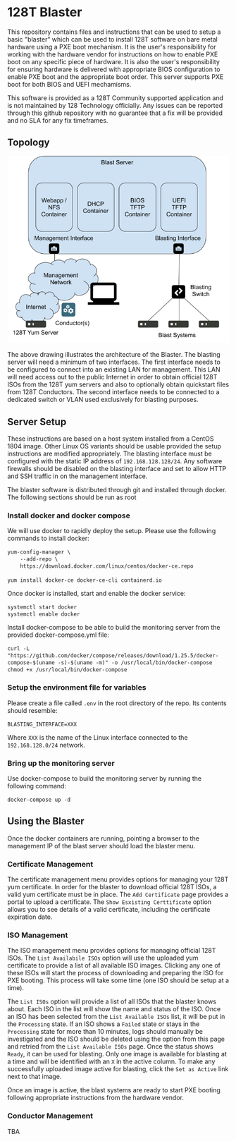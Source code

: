 # 128T Blaster #

This repository contains files and instructions that can be used to setup a basic "blaster" which can be used to install 128T software on bare metal hardware using a PXE boot mechanism.  It is the user's responsibility for working with the hardware vendor for instructions on how to enable PXE boot on any specific piece of hardware.  It is also the user's responsibility for ensuring hardware is delivered with appropriate BIOS configuration to enable PXE boot and the appropriate boot order.  This server supports PXE boot for both BIOS and UEFI mechamisms.

This software is provided as a 128T Community supported application and is not maintained by 128 Technology officially.  Any issues can be reported through this github repository with no guarantee that a fix will be provided and no SLA for any fix timeframes.

## Topology ##

![Blasting Architecture](./Blaster.png)

The above drawing illustrates the architecture of the Blaster.  The blasting server will need a minimum of two interfaces.  The first interface needs to be configured to connect into an existing LAN for management.  This LAN will need access out to the public Internet in order to obtain official 128T ISOs from the 128T yum servers and also to optionally obtain quickstart files from 128T Conductors.  The second interface needs to be connected to a dedicated switch or VLAN used exclusively for blasting purposes.

## Server Setup ##
These instructions are based on a host system installed from a CentOS 1804 image.  Other Linux OS variants should be usable provided the setup instructions are modified appropriately.  The blasting interface must be configured with the static IP address of `192.168.128.128/24`.  Any software firewalls should be disabled on the blasting interface and set to allow HTTP and SSH traffic in on the management interface.

The blaster software is distributed through git and installed through docker.  The following sections should be run as root

### Install docker and docker compose ###
We will use docker to rapidly deploy the setup.  Please use the following commands to install docker:
```
yum-config-manager \
    --add-repo \
    https://download.docker.com/linux/centos/docker-ce.repo

yum install docker-ce docker-ce-cli containerd.io
```

Once docker is installed, start and enable the docker service:
```
systemctl start docker
systemctl enable docker
```

Install docker-compose to be able to build the monitoring server from the provided docker-compose.yml file:
```
curl -L "https://github.com/docker/compose/releases/download/1.25.5/docker-compose-$(uname -s)-$(uname -m)" -o /usr/local/bin/docker-compose
chmod +x /usr/local/bin/docker-compose
```

### Setup the environment file for variables  ###
Please create a file called `.env` in the root directory of the repo.  Its contents should resemble:
```
BLASTING_INTERFACE=XXX
```
Where `XXX` is the name of the Linux interface connected to the `192.168.128.0/24` network.

### Bring up the monitoring server ###
Use docker-compose to build the monitoring server by running the following command:
```
docker-compose up -d
```

## Using the Blaster ##
Once the docker containers are running, pointing a browser to the management IP of the blast server should load the blaster menu.

### Certificate Management ###
The certificate management menu provides options for managing your 128T yum certificate.  In order for the blaster to download official 128T ISOs, a valid yum certificate must be in place.  The `Add Certificate` page provides a portal to upload a certificate.  The `Show Esxisting Certtificate` option allows you to see details of a valid certificate, including the certificate expiration date.

### ISO Management ###
The ISO management menu provides options for managing official 128T ISOs.  The `List Availabile ISOs` option will use the uploaded yum certificate to provide a list of all available ISO images.  Clicking any one of these ISOs will start the process of downloading and preparing the ISO for PXE booting.  This process will take some time (one ISO should be setup at a time).

The `List ISOs` option will provide a list of all ISOs that the blaster knows about.  Each ISO in the list will show the name and status of the ISO.  Once an ISO has been selected from the `List Available ISOs` list, it will be put in the `Processing` state.  If an ISO shows a `Failed` state or stays in the `Processing` state for more than 10 minutes, logs should manually be investigated and the ISO should be deleted using the option from this page and retried from the `List Available ISOs` page.  Once the status shows `Ready`, it can be used for blasting.  Only one image is available for blasting at a time and will be identified with an `X` in the active column.  To make any successfully uploaded image active for blasting, click the `Set as Active` link next to that image.

Once an image is active, the blast systems are ready to start PXE booting following appropriate instructions from the hardware vendor.

### Conductor Management ###
TBA
